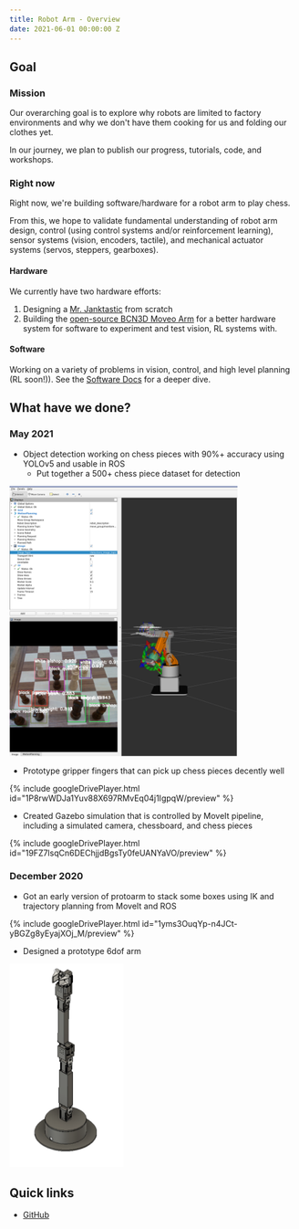 ```yaml
---
title: Robot Arm - Overview
date: 2021-06-01 00:00:00 Z
---
```


## Goal

### Mission

Our overarching goal is to explore why robots are limited to factory environments and why we don't have them cooking for us  and folding our clothes yet.

In our journey, we plan to publish our progress, tutorials, code, and workshops. 

### Right now 

Right now, we're building software/hardware for a robot arm to play chess. 

From this, we hope to validate fundamental understanding of robot arm design, control (using control systems and/or reinforcement learning), sensor systems (vision, encoders, tactile), and mechanical actuator systems (servos, steppers, gearboxes). 

#### Hardware
We currently have two hardware efforts:
1. Designing a [Mr. Janktastic](https://wiki.purduearc.com/wiki/robot-arm/hardware#mr-janktastic) from scratch
2. Building the [open-source BCN3D Moveo Arm](https://wiki.purduearc.com/wiki/robot-arm/hardware#bcn3d-moveo-arm) for a better hardware system for software to experiment and test vision, RL systems with.

#### Software 
Working on a variety of problems in vision, control, and high level planning (RL soon!)). See the [Software Docs](https://wiki.purduearc.com/wiki/robot-arm/software) for a deeper dive.

## What have we done?

### May 2021

- Object detection working on chess pieces with 90%+ accuracy using YOLOv5 and usable in ROS
  - Put together a 500+ chess piece dataset for detection

<img src="assets/images/obj_det_may_21.png" alt="Object detection demo" width="400"/>

- Prototype gripper fingers that can pick up chess pieces decently well

{% include googleDrivePlayer.html id="1P8rwWDJa1Yuv88X697RMvEq04j1IgpqW/preview" %}

- Created Gazebo simulation that is controlled by MoveIt pipeline, including a simulated camera, chessboard, and chess pieces

{% include googleDrivePlayer.html id="19FZ7lsqCn6DEChjjdBgsTy0feUANYaVO/preview" %}

### December 2020
- Got an early version of protoarm to stack some boxes using IK and trajectory planning from MoveIt and ROS

{% include googleDrivePlayer.html id="1yms3OuqYp-n4JCt-yBGZg8yEyajXOj_M/preview" %}

- Designed a prototype 6dof arm

<img src="assets/images/6dof_dec_20.png" alt="6DOF arm CAD" width="200"/>

## Quick links 

- [GitHub](https://github.com/purdue-arc/arc_robot_arm)
